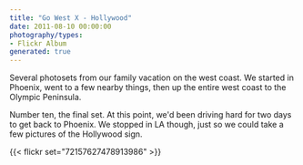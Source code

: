 ```yaml
---
title: "Go West X - Hollywood"
date: 2011-08-10 00:00:00
photography/types:
- Flickr Album
generated: true
---
```

Several photosets from our family vacation on the west coast. We started in Phoenix, went to a few nearby things, then up the entire west coast to the Olympic Peninsula. 

Number ten, the final set. At this point, we'd been driving hard for two days to get back to Phoenix. We stopped in LA though, just so we could take a few pictures of the Hollywood sign.

{{< flickr set="72157627478913986" >}}
